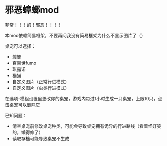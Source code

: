<h1>邪恶蟑螂mod</h1>
非常！！！的！邪恶！！！！

本mod依赖简易框架，不要再问我没有简易框架为什么不显示图片了（）

桌宠可以选择：
* 蟑螂
* 百百世fumo
* 琪露诺
* 猫猫
* 自定义图片（正常行进模式）
* 自定义图片（虫类行进模式）

在选项-模组设置里更改你的桌宠，游戏内每过1小时生成一只桌宠，上限10只，点击桌宠可以删除它

已知问题：
* 清空桌宠前修改桌宠种类，可能会导致桌宠拥有诡异的行进路线（看着怪好笑的，懒得修了）
* 读取存档可能导致桌宠不生成
